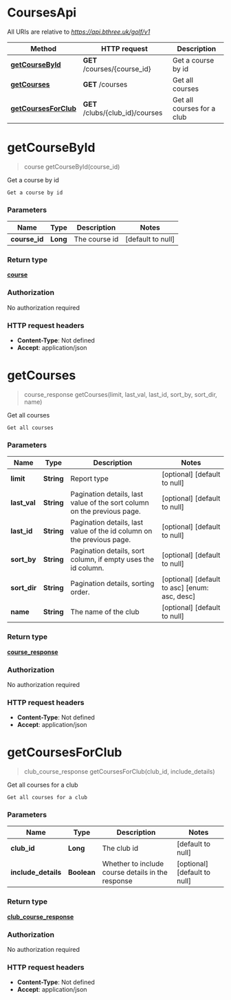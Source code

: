# CoursesApi

All URIs are relative to *https://api.bthree.uk/golf/v1*

| Method | HTTP request | Description |
|------------- | ------------- | -------------|
| [**getCourseById**](CoursesApi.md#getCourseById) | **GET** /courses/{course_id} | Get a course by id |
| [**getCourses**](CoursesApi.md#getCourses) | **GET** /courses | Get all courses |
| [**getCoursesForClub**](CoursesApi.md#getCoursesForClub) | **GET** /clubs/{club_id}/courses | Get all courses for a club |


<a name="getCourseById"></a>
# **getCourseById**
> course getCourseById(course\_id)

Get a course by id

    Get a course by id

### Parameters

|Name | Type | Description  | Notes |
|------------- | ------------- | ------------- | -------------|
| **course\_id** | **Long**| The course id | [default to null] |

### Return type

[**course**](../Models/course.md)

### Authorization

No authorization required

### HTTP request headers

- **Content-Type**: Not defined
- **Accept**: application/json

<a name="getCourses"></a>
# **getCourses**
> course_response getCourses(limit, last\_val, last\_id, sort\_by, sort\_dir, name)

Get all courses

    Get all courses

### Parameters

|Name | Type | Description  | Notes |
|------------- | ------------- | ------------- | -------------|
| **limit** | **String**| Report type | [optional] [default to null] |
| **last\_val** | **String**| Pagination details, last value of the sort column on the previous page. | [optional] [default to null] |
| **last\_id** | **String**| Pagination details, last value of the id column on the previous page. | [optional] [default to null] |
| **sort\_by** | **String**| Pagination details, sort column, if empty uses the id column. | [optional] [default to null] |
| **sort\_dir** | **String**| Pagination details, sorting order. | [optional] [default to asc] [enum: asc, desc] |
| **name** | **String**| The name of the club | [optional] [default to null] |

### Return type

[**course_response**](../Models/course_response.md)

### Authorization

No authorization required

### HTTP request headers

- **Content-Type**: Not defined
- **Accept**: application/json

<a name="getCoursesForClub"></a>
# **getCoursesForClub**
> club_course_response getCoursesForClub(club\_id, include\_details)

Get all courses for a club

    Get all courses for a club

### Parameters

|Name | Type | Description  | Notes |
|------------- | ------------- | ------------- | -------------|
| **club\_id** | **Long**| The club id | [default to null] |
| **include\_details** | **Boolean**| Whether to include course details in the response | [optional] [default to null] |

### Return type

[**club_course_response**](../Models/club_course_response.md)

### Authorization

No authorization required

### HTTP request headers

- **Content-Type**: Not defined
- **Accept**: application/json

